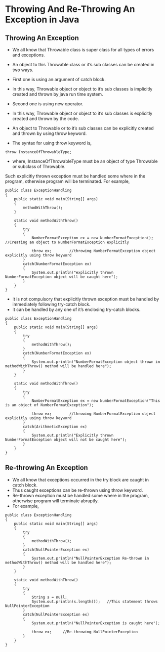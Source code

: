 # Throwing And Re-Throwing An Exception in Java

## Throwing An Exception

- We all know that Throwable class is super class for all types of errors and exceptions. 
- An object to this Throwable class or it’s sub classes can be created in two ways. 
- First one is using an argument of catch block. 
- In this way, Throwable object or object to it’s sub classes is implicitly created and thrown by java run time system. 
- Second one is using new operator. 
- In this way, Throwable object or object to it’s sub classes is explicitly created and thrown by the code.

- An object to Throwable or to it’s sub classes can be explicitly created and thrown by using throw keyword. 
- The syntax for using throw keyword is,
```
throw InstanceOfThrowableType;
```
- where, InstanceOfThrowableType must be an object of type Throwable or subclass of Throwable.

Such explicitly thrown exception must be handled some where in the program, otherwise program will be terminated.
For example,
```
public class ExceptionHandling
{
    public static void main(String[] args)
    {
        methodWithThrow();
    }
 
    static void methodWithThrow()
    {
        try
        {
            NumberFormatException ex = new NumberFormatException();    //Creating an object to NumberFormatException explicitly
 
            throw ex;        //throwing NumberFormatException object explicitly using throw keyword
        }
        catch(NumberFormatException ex)
        {
            System.out.println("explicitly thrown NumberFormatException object will be caught here");
        }
    }
}
```

- It is not compulsory that explicitly thrown exception must be handled by immediately following try-catch block. 
- It can be handled by any one of it’s enclosing try-catch blocks.
```
public class ExceptionHandling
{
    public static void main(String[] args)
    {
        try
        {
            methodWithThrow();
        }
        catch(NumberFormatException ex)
        {
            System.out.println("NumberFormatException object thrown in methodWithThrow() method will be handled here");
        }
    }
 
    static void methodWithThrow()
    {
        try
        {
            NumberFormatException ex = new NumberFormatException("This is an object of NumberFormatException");
 
            throw ex;        //throwing NumberFormatException object explicitly using throw keyword
        }
        catch(ArithmeticException ex)
        {
            System.out.println("Explicitly thrown NumberFormatException object will not be caught here");
        }
    }
}
```

## Re-throwing An Exception

- We all know that exceptions occurred in the try block are caught in catch block. 
- Thus caught exceptions can be re-thrown using throw keyword. 
- Re-thrown exception must be handled some where in the program, otherwise program will terminate abruptly. 
- For example,
```
public class ExceptionHandling
{
    public static void main(String[] args)
    {
        try
        {
            methodWithThrow();
        }
        catch(NullPointerException ex)
        {
            System.out.println("NullPointerException Re-thrown in methodWithThrow() method will be handled here");
        }
    }
 
    static void methodWithThrow()
    {
        try
        {
            String s = null;
            System.out.println(s.length());   //This statement throws NullPointerException
        }
        catch(NullPointerException ex)
        {
            System.out.println("NullPointerException is caught here");
 
            throw ex;     //Re-throwing NullPointerException
        }
    }
}
```